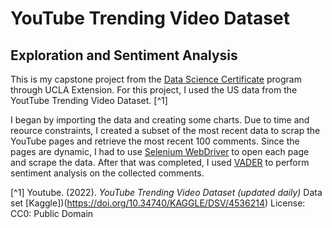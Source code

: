 # YouTube Trending Video Dataset
## Exploration and Sentiment Analysis

This is my capstone project from the [Data Science Certificate](https://www.uclaextension.edu/digital-technology/data-analytics-management/certificate/data-science) program through UCLA Extension. For this project, I used the US data from the YoutTube Trending Video Dataset. [^1]

I began by importing the data and creating some charts. Due to time and reource constraints, I created a subset of the most recent data to scrap the YouTube pages and retrieve the most recent 100 comments. Since the pages are dynamic, I had to use [Selenium WebDriver](https://www.selenium.dev/documentation/webdriver/) to open each page and scrape the data. After that was completed, I used [VADER](https://github.com/Holek/vader_sentiment) to perform sentiment analysis on the collected comments.

[^1] Youtube. (2022). *YouTube Trending Video Dataset (updated daily)* Data set [Kaggle])(https://doi.org/10.34740/KAGGLE/DSV/4536214) License: CC0: Public Domain